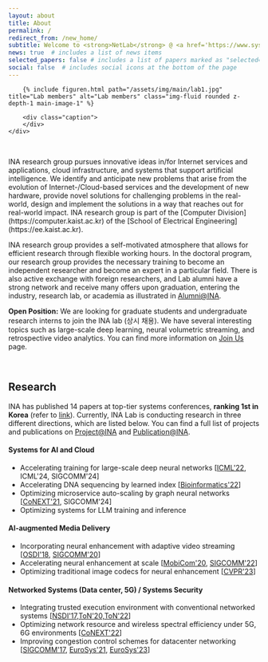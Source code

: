 ```yaml
---
layout: about
title: About
permalink: /
redirect_from: /new_home/
subtitle: Welcome to <strong>NetLab</strong> @ <a href='https://www.sysu.edu.cn/'>SYSU</a>!
news: true  # includes a list of news items
selected_papers: false # includes a list of papers marked as "selected={true}"
social: false  # includes social icons at the bottom of the page
---
```


<div class="row justify-content-sm-center">
    <div class="col-md mt-3 col-md-12">

        {% include figuren.html path="/assets/img/main/lab1.jpg" title="Lab members" alt="Lab members" class="img-fluid rounded z-depth-1 main-image-1" %}

        <div class="caption">
        </div>
    </div>
</div>


&nbsp;

<div id="content-zh" style="display: none;">
INA研究组致力于互联网服务与应用、云基础设施以及支持人工智能的系统中的创新理念。我们识别并预见了因互联网/云服务的发展和新硬件的出现而带来的新问题，为现实世界中的挑战性问题提供了新颖的解决方案，并以实现实际影响的方式设计和实施这些解决方案。INA研究组是[电子工程学院](https://ee.kaist.ac.kr)的[计算机系](https://computer.kaist.ac.kr)的一部分。

INA研究组提供一个自我激励的氛围，通过灵活的工作时间实现高效的研究。在博士项目中，我们的研究组提供必要的培训，使学生成为独立研究者，并成为特定领域的专家。我们还与国外研究人员进行积极交流，实验室的校友在毕业后拥有强大的网络，并在进入行业、研究实验室或学术界时获得许多机会，正如[Alumni@INA](/alumni)中所示。

**开放职位：** 我们正在寻找研究生和本科研究实习生加入INA实验室（常年招聘）。我们有几个有趣的研究主题，如大规模深度学习、神经体积流和回顾性视频分析。您可以在[Join Us](/join-us)页面找到更多信息。
</div>

<div id="content-en">
INA research group pursues innovative ideas in/for Internet services and applications, cloud infrastructure, and systems that support artificial intelligence. We identify and anticipate new problems that arise from the evolution of Internet-/Cloud-based services and the development of new hardware, provide novel solutions for challenging problems in the real-world, design and implement the solutions in a way that reaches out for real-world impact. INA research group is part of the [Computer Division](https://computer.kaist.ac.kr) of the [School of Electrical Engineering](https://ee.kaist.ac.kr). 

INA research group provides a self-motivated atmosphere that allows for efficient research through flexible working hours. In the doctoral program, our research group provides the necessary training to become an independent researcher and become an expert in a particular field. There is also active exchange with foreign researchers, and Lab alumni have a strong network and receive many offers upon graduation, entering the industry, research lab, or academia as illustrated in [Alumni@INA](/alumni).

**Open Position:** We are looking for graduate students and undergraduate research interns to join the INA lab (상시 채용). We have several interesting topics such as large-scale deep learning, neural volumetric streaming, and retrospective video analytics. You can find more information on [Join Us](/join-us) page.
</div>

<script>
    function isChinese() {
        return (window.navigator.userLanguage || window.navigator.language || '').startsWith('zh');
    }
    function switchTo(lang) {
        if (lang === 'zh') {
            document.getElementById('content-zh').style.display = 'block';
            document.getElementById('content-en').style.display = 'none';
        } else {
            document.getElementById('content-en').style.display = 'block';
            document.getElementById('content-zh').style.display = 'none';
        }
    }

    if (isChinese()) {
        switchTo('zh');
    } else {
        switchTo('en');
    }
</script>

&nbsp;
&nbsp;
## **Research**


INA has published 14 papers at top-tier systems conferences, **ranking 1st in Korea** (refer to [link](https://csrankings.org/#/index?comm&kr)).
Currently, INA Lab is conducting research in three different directions, which are listed below. You can find a full list of projects and publications on [Project@INA](/projects) and [Publication@INA](/publications).

#### _<i class="fa fa-robot mr-2 mt-3"></i>_  **Systems for AI and Cloud**
- Accelerating training for large-scale deep neural networks [[ICML'22](/projects/tspipe), ICML'24, SIGCOMM'24]
- Accelerating DNA sequencing by learned index [[Bioinformatics'22](/projects/bwa-meme)]
- Optimizing microservice auto-scaling by graph neural networks [[CoNEXT'21](/projects/graf), SIGCOMM'24]
- Optimizing systems for LLM training and inference

#### _<i class="fa fa-photo-video mr-2"></i>_ **AI-augmented Media Delivery**
<!-- - Improving video streaming quality by neural super-resolution -->
- Incorporating neural enhancement with adaptive video streaming [[OSDI'18](/projects/nas), [SIGCOMM'20](/projects/livenas)]
- Accelerating neural enhancement at scale [[MobiCom'20](/projects/nemo/), [SIGCOMM'22](/projects/neuroscaler)]
- Optimizing traditional image codecs for neural enhancement [[CVPR'23](/projects/accelir)]

#### _<i class="fa fa-cloud mr-2"></i>_  **Networked Systems (Data center, 5G) / Systems Security**
- Integrating trusted execution environment with conventional networked systems [[NSDI'17,ToN'20,ToN'22](/projects/sgx)]
- Optimizing network resource and wireless spectral efficiency under 5G, 6G environments [[CoNEXT'22](/projects/outran)]
- Improving congestion control schemes for datacenter networking [[SIGCOMM'17](/projects/expresspass), [EuroSys'21](/projects/tlt), [EuroSys'23](/projects/flexpass)]

&nbsp;
&nbsp;
&nbsp;
